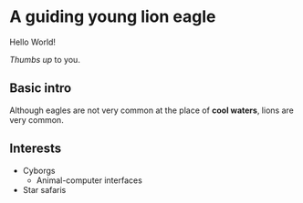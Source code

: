 # A guiding young lion eagle

Hello World!

_Thumbs up_ to you.

## Basic intro

Although eagles are not very common at the place of **cool waters**, lions are very common.

## Interests

* Cyborgs
  * Animal-computer interfaces
* Star safaris
